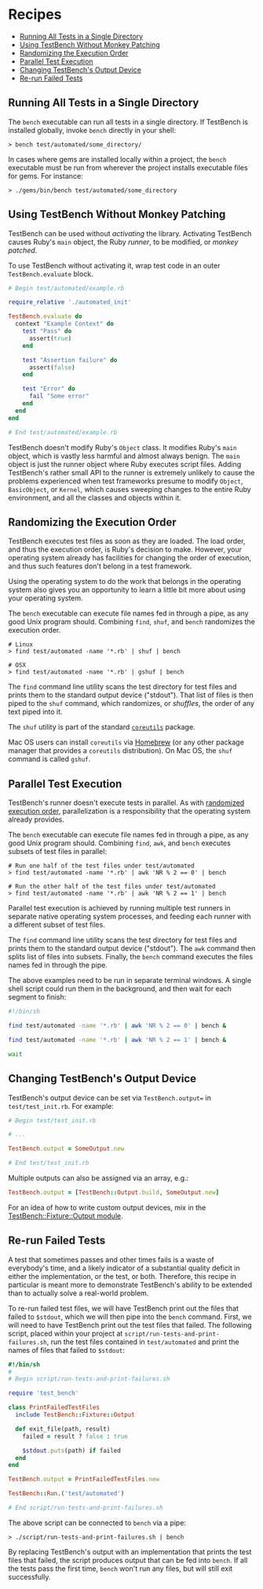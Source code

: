 Recipes
=======

* [Running All Tests in a Single Directory](#running-all-tests-in-a-single-directory)
* [Using TestBench Without Monkey Patching](#using-testbench-without-monkey-patching)
* [Randomizing the Execution Order](#randomizing-the-execution-order)
* [Parallel Test Execution](#parallel-test-execution)
* [Changing TestBench's Output Device](#changing-testbenchs-output-device)
* [Re-run Failed Tests](#re-run-failed-tests)

Running All Tests in a Single Directory
---------------------------------------

The `bench` executable can run all tests in a single directory. If TestBench is installed globally, invoke `bench` directly in your shell:

```
> bench test/automated/some_directory/
```

In cases where gems are installed locally within a project, the `bench` executable must be run from wherever the project installs executable files for gems. For instance:

```
> ./gems/bin/bench test/automated/some_directory
```

Using TestBench Without Monkey Patching
---------------------------------------

TestBench can be used without _activating_ the library. Activating TestBench causes Ruby's `main` object, the Ruby _runner_, to be modified, or _monkey patched_.

To use TestBench without activating it, wrap test code in an outer `TestBench.evaluate` block.

```ruby
# Begin test/automated/example.rb

require_relative './automated_init'

TestBench.evaluate do
  context "Example Context" do
    test "Pass" do
      assert(true)
    end

    test "Assertion failure" do
      assert(false)
    end

    test "Error" do
      fail "Some error"
    end
  end
end

# End test/automated/example.rb
```

TestBench doesn't modify Ruby's `Object` class. It modifies Ruby's `main` object, which is vastly less harmful and almost always benign. The `main` object is just the runner object where Ruby executes script files. Adding TestBench's rather small API to the runner is extremely unlikely to cause the problems experienced when test frameworks presume to modify `Object`, `BasicObject`, or `Kernel`, which causes sweeping changes to the entire Ruby environment, and all the classes and objects within it.

Randomizing the Execution Order
-------------------------------

TestBench executes test files as soon as they are loaded. The load order, and thus the execution order, is Ruby's decision to make. However, your operating system already has facilities for changing the order of execution, and thus such features don't belong in a test framework.

Using the operating system to do the work that belongs in the operating system also gives you an opportunity to learn a little bit more about using your operating system.

The `bench` executable can execute file names fed in through a pipe, as any good Unix program should. Combining `find`, `shuf`, and `bench` randomizes the execution order.

```
# Linux
> find test/automated -name '*.rb' | shuf | bench

# OSX
> find test/automated -name '*.rb' | gshuf | bench
```

The `find` command line utility scans the test directory for test files and prints them to the standard output device ("stdout"). That list of files is then piped to the `shuf` command, which randomizes, or _shuffles_, the order of any text piped into it.

The `shuf` utility is part of the standard [`coreutils`](https://www.gnu.org/software/coreutils/coreutils.html) package.

Mac OS users can install `coreutils` via [Homebrew](https://formulae.brew.sh/formula/coreutils) (or any other package manager that provides a `coreutils` distribution). On Mac OS, the `shuf` command is called `gshuf`.

Parallel Test Execution
-----------------------

TestBench's runner doesn't execute tests in parallel. As with [randomized execution order](#randomizing-the-execution-order), parallelization is a responsibility that the operating system already provides.

The `bench` executable can execute file names fed in through a pipe, as any good Unix program should. Combining `find`, `awk`, and `bench` executes subsets of test files in parallel:

```
# Run one half of the test files under test/automated
> find test/automated -name '*.rb' | awk 'NR % 2 == 0' | bench

# Run the other half of the test files under test/automated
> find test/automated -name '*.rb' | awk 'NR % 2 == 1' | bench
```

Parallel test execution is achieved by running multiple test runners in separate native operating system processes, and feeding each runner with a different subset of test files.

The `find` command line utility scans the test directory for test files and prints them to the standard output device ("stdout"). The `awk` command then splits list of files into subsets. Finally, the `bench` command executes the files names fed in through the pipe.

The above examples need to be run in separate terminal windows. A single shell script could run them in the background, and then wait for each segment to finish:

```sh
#!/bin/sh

find test/automated -name '*.rb' | awk 'NR % 2 == 0' | bench &

find test/automated -name '*.rb' | awk 'NR % 2 == 1' | bench &

wait
```

Changing TestBench's Output Device
----------------------------------

TestBench's output device can be set via `TestBench.output=` in `test/test_init.rb`. For example:

```ruby
# Begin test/test_init.rb

# ...

TestBench.output = SomeOutput.new

# End test/test_init.rb
```

Multiple outputs can also be assigned via an array, e.g.:

```ruby
TestBench.output = [TestBench::Output.build, SomeOutput.new]
```

For an idea of how to write custom output devices, mix in the [TestBench::Fixture::Output module](https://github.com/test-bench/test-bench-fixture/blob/master/lib/test_bench/fixture/output.rb).

Re-run Failed Tests
-------------------

A test that sometimes passes and other times fails is a waste of everybody's time, and a likely indicator of a substantial quality deficit in either the implementation, or the test, or both. Therefore, this recipe in particular is meant more to demonstrate TestBench's ability to be extended than to actually solve a real-world problem.

To re-run failed test files, we will have TestBench print out the files that failed to `$stdout`, which we will then pipe into the `bench` command. First, we will need to have TestBench print out the test files that failed. The following script, placed within your project at `script/run-tests-and-print-failures.sh`, run the test files contained in `test/automated` and print the names of files that failed to `$stdout`:

```ruby
#!/bin/sh
#
# Begin script/run-tests-and-print-failures.sh

require 'test_bench'

class PrintFailedTestFiles
  include TestBench::Fixture::Output

  def exit_file(path, result)
    failed = result ? false : true

    $stdout.puts(path) if failed
  end
end

TestBench.output = PrintFailedTestFiles.new

TestBench::Run.('test/automated')

# End script/run-tests-and-print-failures.sh
```

The above script can be connected to `bench` via a pipe:

```
> ./script/run-tests-and-print-failures.sh | bench
```

By replacing TestBench's output with an implementation that prints the test files that failed, the script produces output that can be fed into `bench`. If all the tests pass the first time, `bench` won't run any files, but will still exit successfully.
